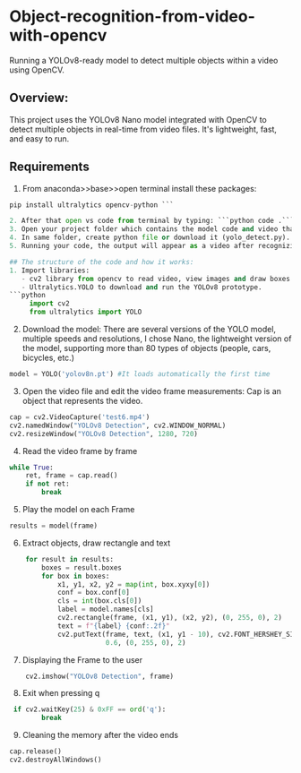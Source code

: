 # Object-recognition-from-video-with-opencv
Running a YOLOv8-ready model to detect multiple objects within a video using OpenCV.
## Overview:
This project uses the YOLOv8 Nano model integrated with OpenCV to detect multiple objects in real-time from video files. It's lightweight, fast, and easy to run.

## Requirements
1. From anaconda>>base>>open terminal install these packages:
```python pip install opencv-python
pip install ultralytics opencv-python ```

2. After that open vs code from terminal by typing: ```python code .```
3. Open your project folder which contains the model code and video that will be tested.
4. In same folder, create python file or download it (yolo_detect.py).
5. Running your code, the output will appear as a video after recognizing the elements, you will notice that there is a box around each element with its name whose elements have been recognized by the model.

## The structure of the code and how it works:
1. Import libraries:
   - cv2 library from opencv to read video, view images and draw boxes.
   - Ultralytics.YOLO to download and run the YOLOv8 prototype.
```python
     import cv2
     from ultralytics import YOLO
```

2. Download the model: There are several versions of the YOLO model, multiple speeds and resolutions, I chose Nano, the lightweight version of the model, supporting more than 80 types of objects (people, cars, bicycles, etc.)
```python
model = YOLO('yolov8n.pt') #It loads automatically the first time
   ```
3. Open the video file and edit the video frame measurements:  Cap is an object that represents the video.
```python
cap = cv2.VideoCapture('test6.mp4')
cv2.namedWindow("YOLOv8 Detection", cv2.WINDOW_NORMAL)
cv2.resizeWindow("YOLOv8 Detection", 1280, 720)
   ```
4. Read the video frame by frame
```python
while True:
    ret, frame = cap.read()
    if not ret:
        break
   ```
5. Play the model on each Frame
```python
results = model(frame)
   ```
6. Extract objects, draw rectangle and text
```python
    for result in results:
        boxes = result.boxes
        for box in boxes:
            x1, y1, x2, y2 = map(int, box.xyxy[0])
            conf = box.conf[0]
            cls = int(box.cls[0])
            label = model.names[cls]
            cv2.rectangle(frame, (x1, y1), (x2, y2), (0, 255, 0), 2)
            text = f"{label} {conf:.2f}"
            cv2.putText(frame, text, (x1, y1 - 10), cv2.FONT_HERSHEY_SIMPLEX,
                        0.6, (0, 255, 0), 2)
   ```
7. Displaying the Frame to the user
```python
    cv2.imshow("YOLOv8 Detection", frame)
   ```
8. Exit when pressing q
```python
 if cv2.waitKey(25) & 0xFF == ord('q'):
        break
   ```
9. Cleaning the memory after the video ends
```python
cap.release()
cv2.destroyAllWindows()
   ```
